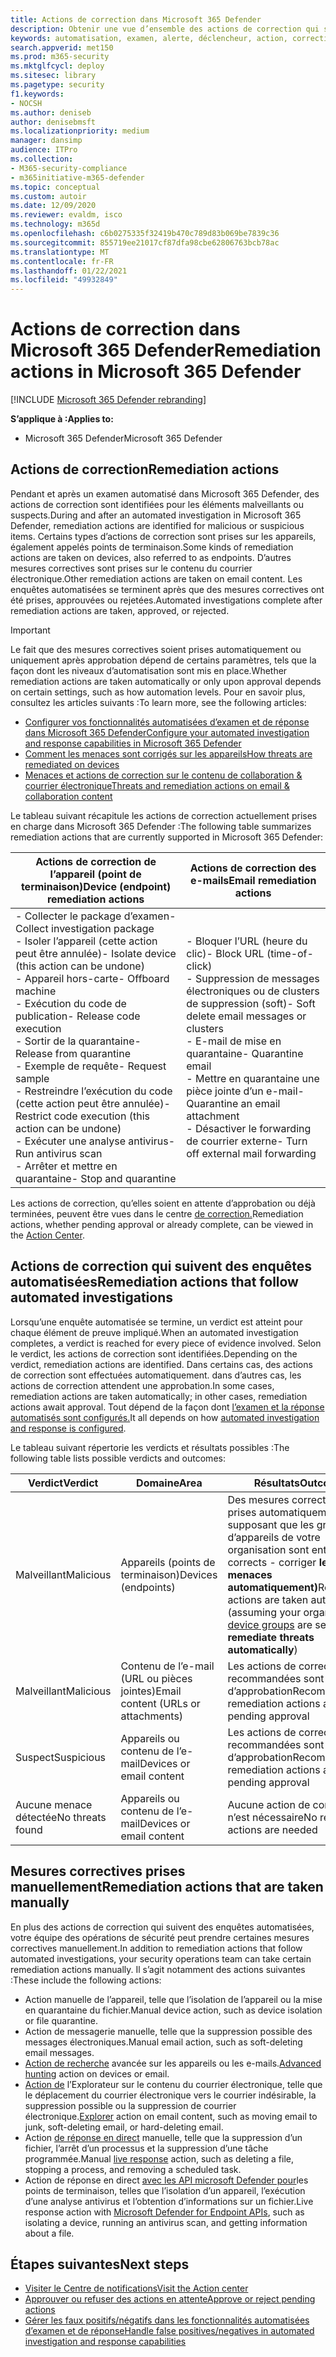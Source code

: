 ```yaml
---
title: Actions de correction dans Microsoft 365 Defender
description: Obtenir une vue d’ensemble des actions de correction qui suivent des enquêtes automatisées dans Microsoft 365 Defender
keywords: automatisation, examen, alerte, déclencheur, action, correction
search.appverid: met150
ms.prod: m365-security
ms.mktglfcycl: deploy
ms.sitesec: library
ms.pagetype: security
f1.keywords:
- NOCSH
ms.author: deniseb
author: denisebmsft
ms.localizationpriority: medium
manager: dansimp
audience: ITPro
ms.collection:
- M365-security-compliance
- m365initiative-m365-defender
ms.topic: conceptual
ms.custom: autoir
ms.date: 12/09/2020
ms.reviewer: evaldm, isco
ms.technology: m365d
ms.openlocfilehash: c6b0275335f32419b470c789d83b069be7839c36
ms.sourcegitcommit: 855719ee21017cf87dfa98cbe62806763bcb78ac
ms.translationtype: MT
ms.contentlocale: fr-FR
ms.lasthandoff: 01/22/2021
ms.locfileid: "49932849"
---
```

# <a name="remediation-actions-in-microsoft-365-defender"></a><span data-ttu-id="df2ca-104">Actions de correction dans Microsoft 365 Defender</span><span class="sxs-lookup"><span data-stu-id="df2ca-104">Remediation actions in Microsoft 365 Defender</span></span>

[!INCLUDE [Microsoft 365 Defender rebranding](../includes/microsoft-defender.md)]


<span data-ttu-id="df2ca-105">**S’applique à :**</span><span class="sxs-lookup"><span data-stu-id="df2ca-105">**Applies to:**</span></span>
- <span data-ttu-id="df2ca-106">Microsoft 365 Defender</span><span class="sxs-lookup"><span data-stu-id="df2ca-106">Microsoft 365 Defender</span></span>

## <a name="remediation-actions"></a><span data-ttu-id="df2ca-107">Actions de correction</span><span class="sxs-lookup"><span data-stu-id="df2ca-107">Remediation actions</span></span>

<span data-ttu-id="df2ca-108">Pendant et après un examen automatisé dans Microsoft 365 Defender, des actions de correction sont identifiées pour les éléments malveillants ou suspects.</span><span class="sxs-lookup"><span data-stu-id="df2ca-108">During and after an automated investigation in Microsoft 365 Defender, remediation actions are identified for malicious or suspicious items.</span></span> <span data-ttu-id="df2ca-109">Certains types d’actions de correction sont prises sur les appareils, également appelés points de terminaison.</span><span class="sxs-lookup"><span data-stu-id="df2ca-109">Some kinds of remediation actions are taken on devices, also referred to as endpoints.</span></span> <span data-ttu-id="df2ca-110">D’autres mesures correctives sont prises sur le contenu du courrier électronique.</span><span class="sxs-lookup"><span data-stu-id="df2ca-110">Other remediation actions are taken on email content.</span></span> <span data-ttu-id="df2ca-111">Les enquêtes automatisées se terminent après que des mesures correctives ont été prises, approuvées ou rejetées.</span><span class="sxs-lookup"><span data-stu-id="df2ca-111">Automated investigations complete after remediation actions are taken, approved, or rejected.</span></span>

> [!IMPORTANT]
> <span data-ttu-id="df2ca-112">Le fait que des mesures correctives soient prises automatiquement ou uniquement après approbation dépend de certains paramètres, tels que la façon dont les niveaux d’automatisation sont mis en place.</span><span class="sxs-lookup"><span data-stu-id="df2ca-112">Whether remediation actions are taken automatically or only upon approval depends on certain settings, such as how automation levels.</span></span> <span data-ttu-id="df2ca-113">Pour en savoir plus, consultez les articles suivants :</span><span class="sxs-lookup"><span data-stu-id="df2ca-113">To learn more, see the following articles:</span></span>
> - [<span data-ttu-id="df2ca-114">Configurer vos fonctionnalités automatisées d’examen et de réponse dans Microsoft 365 Defender</span><span class="sxs-lookup"><span data-stu-id="df2ca-114">Configure your automated investigation and response capabilities in Microsoft 365 Defender</span></span>](mtp-configure-auto-investigation-response.md)
> - [<span data-ttu-id="df2ca-115">Comment les menaces sont corrigés sur les appareils</span><span class="sxs-lookup"><span data-stu-id="df2ca-115">How threats are remediated on devices</span></span>](https://docs.microsoft.com/windows/security/threat-protection/microsoft-defender-atp/automated-investigations)
> - [<span data-ttu-id="df2ca-116">Menaces et actions de correction sur le contenu de collaboration & courrier électronique</span><span class="sxs-lookup"><span data-stu-id="df2ca-116">Threats and remediation actions on email & collaboration content</span></span>](https://docs.microsoft.com/microsoft-365/security/office-365-security/air-remediation-actions#threats-and-remediation-actions)

<span data-ttu-id="df2ca-117">Le tableau suivant récapitule les actions de correction actuellement prises en charge dans Microsoft 365 Defender :</span><span class="sxs-lookup"><span data-stu-id="df2ca-117">The following table summarizes remediation actions that are currently supported in Microsoft 365 Defender:</span></span> 

|<span data-ttu-id="df2ca-118">Actions de correction de l’appareil (point de terminaison)</span><span class="sxs-lookup"><span data-stu-id="df2ca-118">Device (endpoint) remediation actions</span></span>  |<span data-ttu-id="df2ca-119">Actions de correction des e-mails</span><span class="sxs-lookup"><span data-stu-id="df2ca-119">Email remediation actions</span></span>  |
|---------|---------|
|<span data-ttu-id="df2ca-120">- Collecter le package d’examen</span><span class="sxs-lookup"><span data-stu-id="df2ca-120">- Collect investigation package</span></span> <br/><span data-ttu-id="df2ca-121">- Isoler l’appareil (cette action peut être annulée)</span><span class="sxs-lookup"><span data-stu-id="df2ca-121">- Isolate device (this action can be undone)</span></span><br/><span data-ttu-id="df2ca-122">- Appareil hors-carte</span><span class="sxs-lookup"><span data-stu-id="df2ca-122">- Offboard machine</span></span> <br/><span data-ttu-id="df2ca-123">- Exécution du code de publication</span><span class="sxs-lookup"><span data-stu-id="df2ca-123">- Release code execution</span></span> <br/><span data-ttu-id="df2ca-124">- Sortir de la quarantaine</span><span class="sxs-lookup"><span data-stu-id="df2ca-124">- Release from quarantine</span></span> <br/><span data-ttu-id="df2ca-125">- Exemple de requête</span><span class="sxs-lookup"><span data-stu-id="df2ca-125">- Request sample</span></span> <br/><span data-ttu-id="df2ca-126">- Restreindre l’exécution du code (cette action peut être annulée)</span><span class="sxs-lookup"><span data-stu-id="df2ca-126">- Restrict code execution (this action can be undone)</span></span> <br/><span data-ttu-id="df2ca-127">- Exécuter une analyse antivirus</span><span class="sxs-lookup"><span data-stu-id="df2ca-127">- Run antivirus scan</span></span> <br/><span data-ttu-id="df2ca-128">- Arrêter et mettre en quarantaine</span><span class="sxs-lookup"><span data-stu-id="df2ca-128">- Stop and quarantine</span></span>      |<span data-ttu-id="df2ca-129">- Bloquer l’URL (heure du clic)</span><span class="sxs-lookup"><span data-stu-id="df2ca-129">- Block URL (time-of-click)</span></span><br/><span data-ttu-id="df2ca-130">- Suppression de messages électroniques ou de clusters de suppression (soft)</span><span class="sxs-lookup"><span data-stu-id="df2ca-130">- Soft delete email messages or clusters</span></span><br/><span data-ttu-id="df2ca-131">- E-mail de mise en quarantaine</span><span class="sxs-lookup"><span data-stu-id="df2ca-131">- Quarantine email</span></span><br/><span data-ttu-id="df2ca-132">- Mettre en quarantaine une pièce jointe d’un e-mail</span><span class="sxs-lookup"><span data-stu-id="df2ca-132">- Quarantine an email attachment</span></span><br/><span data-ttu-id="df2ca-133">- Désactiver le forwarding de courrier externe</span><span class="sxs-lookup"><span data-stu-id="df2ca-133">- Turn off external mail forwarding</span></span>          |

<span data-ttu-id="df2ca-134">Les actions de correction, qu’elles soient en attente d’approbation ou déjà terminées, peuvent être vues dans le centre [de correction.](https://docs.microsoft.com/microsoft-365/security/mtp/mtp-action-center)</span><span class="sxs-lookup"><span data-stu-id="df2ca-134">Remediation actions, whether pending approval or already complete, can be viewed in the [Action Center](https://docs.microsoft.com/microsoft-365/security/mtp/mtp-action-center).</span></span>

## <a name="remediation-actions-that-follow-automated-investigations"></a><span data-ttu-id="df2ca-135">Actions de correction qui suivent des enquêtes automatisées</span><span class="sxs-lookup"><span data-stu-id="df2ca-135">Remediation actions that follow automated investigations</span></span>

<span data-ttu-id="df2ca-136">Lorsqu’une enquête automatisée se termine, un verdict est atteint pour chaque élément de preuve impliqué.</span><span class="sxs-lookup"><span data-stu-id="df2ca-136">When an automated investigation completes, a verdict is reached for every piece of evidence involved.</span></span> <span data-ttu-id="df2ca-137">Selon le verdict, les actions de correction sont identifiées.</span><span class="sxs-lookup"><span data-stu-id="df2ca-137">Depending on the verdict, remediation actions are identified.</span></span> <span data-ttu-id="df2ca-138">Dans certains cas, des actions de correction sont effectuées automatiquement. dans d’autres cas, les actions de correction attendent une approbation.</span><span class="sxs-lookup"><span data-stu-id="df2ca-138">In some cases, remediation actions are taken automatically; in other cases, remediation actions await approval.</span></span> <span data-ttu-id="df2ca-139">Tout dépend de la façon dont [l’examen et la réponse automatisés sont configurés.](mtp-configure-auto-investigation-response.md)</span><span class="sxs-lookup"><span data-stu-id="df2ca-139">It all depends on how [automated investigation and response is configured](mtp-configure-auto-investigation-response.md).</span></span>

<span data-ttu-id="df2ca-140">Le tableau suivant répertorie les verdicts et résultats possibles :</span><span class="sxs-lookup"><span data-stu-id="df2ca-140">The following table lists possible verdicts and outcomes:</span></span>

| <span data-ttu-id="df2ca-141">Verdict</span><span class="sxs-lookup"><span data-stu-id="df2ca-141">Verdict</span></span>    | <span data-ttu-id="df2ca-142">Domaine</span><span class="sxs-lookup"><span data-stu-id="df2ca-142">Area</span></span>    | <span data-ttu-id="df2ca-143">Résultats</span><span class="sxs-lookup"><span data-stu-id="df2ca-143">Outcomes</span></span>|
|------|------|------|
| <span data-ttu-id="df2ca-144">Malveillant</span><span class="sxs-lookup"><span data-stu-id="df2ca-144">Malicious</span></span>    | <span data-ttu-id="df2ca-145">Appareils (points de terminaison)</span><span class="sxs-lookup"><span data-stu-id="df2ca-145">Devices (endpoints)</span></span>    | <span data-ttu-id="df2ca-146">Des mesures correctives sont prises automatiquement [](mtp-configure-auto-investigation-response.md#review-or-change-the-automation-level-for-device-groups) (en supposant que les groupes d’appareils de votre organisation sont entièrement corrects - corriger **les menaces automatiquement)**</span><span class="sxs-lookup"><span data-stu-id="df2ca-146">Remediation actions are taken automatically (assuming your organization's [device groups](mtp-configure-auto-investigation-response.md#review-or-change-the-automation-level-for-device-groups) are set to **Full - remediate threats automatically**)</span></span>|
| <span data-ttu-id="df2ca-147">Malveillant</span><span class="sxs-lookup"><span data-stu-id="df2ca-147">Malicious</span></span>    | <span data-ttu-id="df2ca-148">Contenu de l’e-mail (URL ou pièces jointes)</span><span class="sxs-lookup"><span data-stu-id="df2ca-148">Email content (URLs or attachments)</span></span> | <span data-ttu-id="df2ca-149">Les actions de correction recommandées sont en attente d’approbation</span><span class="sxs-lookup"><span data-stu-id="df2ca-149">Recommended remediation actions are pending approval</span></span>|
| <span data-ttu-id="df2ca-150">Suspect</span><span class="sxs-lookup"><span data-stu-id="df2ca-150">Suspicious</span></span>    | <span data-ttu-id="df2ca-151">Appareils ou contenu de l’e-mail</span><span class="sxs-lookup"><span data-stu-id="df2ca-151">Devices or email content</span></span> | <span data-ttu-id="df2ca-152">Les actions de correction recommandées sont en attente d’approbation</span><span class="sxs-lookup"><span data-stu-id="df2ca-152">Recommended remediation actions are pending approval</span></span>|
| <span data-ttu-id="df2ca-153">Aucune menace détectée</span><span class="sxs-lookup"><span data-stu-id="df2ca-153">No threats found</span></span>    | <span data-ttu-id="df2ca-154">Appareils ou contenu de l’e-mail</span><span class="sxs-lookup"><span data-stu-id="df2ca-154">Devices or email content</span></span>    | <span data-ttu-id="df2ca-155">Aucune action de correction n’est nécessaire</span><span class="sxs-lookup"><span data-stu-id="df2ca-155">No remediation actions are needed</span></span>|


## <a name="remediation-actions-that-are-taken-manually"></a><span data-ttu-id="df2ca-156">Mesures correctives prises manuellement</span><span class="sxs-lookup"><span data-stu-id="df2ca-156">Remediation actions that are taken manually</span></span>

<span data-ttu-id="df2ca-157">En plus des actions de correction qui suivent des enquêtes automatisées, votre équipe des opérations de sécurité peut prendre certaines mesures correctives manuellement.</span><span class="sxs-lookup"><span data-stu-id="df2ca-157">In addition to remediation actions that follow automated investigations, your security operations team can take certain remediation actions manually.</span></span> <span data-ttu-id="df2ca-158">Il s’agit notamment des actions suivantes :</span><span class="sxs-lookup"><span data-stu-id="df2ca-158">These include the following actions:</span></span>

- <span data-ttu-id="df2ca-159">Action manuelle de l’appareil, telle que l’isolation de l’appareil ou la mise en quarantaine du fichier.</span><span class="sxs-lookup"><span data-stu-id="df2ca-159">Manual device action, such as device isolation or file quarantine.</span></span>
- <span data-ttu-id="df2ca-160">Action de messagerie manuelle, telle que la suppression possible des messages électroniques.</span><span class="sxs-lookup"><span data-stu-id="df2ca-160">Manual email action, such as soft-deleting email messages.</span></span> 
- <span data-ttu-id="df2ca-161">[Action de recherche](https://docs.microsoft.com/windows/security/threat-protection/microsoft-defender-atp/advanced-hunting-overview) avancée sur les appareils ou les e-mails.</span><span class="sxs-lookup"><span data-stu-id="df2ca-161">[Advanced hunting](https://docs.microsoft.com/windows/security/threat-protection/microsoft-defender-atp/advanced-hunting-overview) action on devices or email.</span></span>
- <span data-ttu-id="df2ca-162">[Action de](https://docs.microsoft.com/microsoft-365/security/office-365-security/threat-explorer) l’Explorateur sur le contenu du courrier électronique, telle que le déplacement du courrier électronique vers le courrier indésirable, la suppression possible ou la suppression de courrier électronique.</span><span class="sxs-lookup"><span data-stu-id="df2ca-162">[Explorer](https://docs.microsoft.com/microsoft-365/security/office-365-security/threat-explorer) action on email content, such as moving email to junk, soft-deleting email, or hard-deleting email.</span></span>
- <span data-ttu-id="df2ca-163">Action [de réponse en direct](https://docs.microsoft.com/windows/security/threat-protection/microsoft-defender-atp/live-response) manuelle, telle que la suppression d’un fichier, l’arrêt d’un processus et la suppression d’une tâche programmée.</span><span class="sxs-lookup"><span data-stu-id="df2ca-163">Manual [live response](https://docs.microsoft.com/windows/security/threat-protection/microsoft-defender-atp/live-response) action, such as deleting a file, stopping a process, and removing a scheduled task.</span></span>
- <span data-ttu-id="df2ca-164">Action de réponse en direct [avec les API microsoft Defender pour](https://docs.microsoft.com/windows/security/threat-protection/microsoft-defender-atp/management-apis#microsoft-defender-for-endpoint-apis)les points de terminaison, telles que l’isolation d’un appareil, l’exécution d’une analyse antivirus et l’obtention d’informations sur un fichier.</span><span class="sxs-lookup"><span data-stu-id="df2ca-164">Live response action with [Microsoft Defender for Endpoint APIs](https://docs.microsoft.com/windows/security/threat-protection/microsoft-defender-atp/management-apis#microsoft-defender-for-endpoint-apis), such as isolating a device, running an antivirus scan, and getting information about a file.</span></span> 

## <a name="next-steps"></a><span data-ttu-id="df2ca-165">Étapes suivantes</span><span class="sxs-lookup"><span data-stu-id="df2ca-165">Next steps</span></span>

- [<span data-ttu-id="df2ca-166">Visiter le Centre de notifications</span><span class="sxs-lookup"><span data-stu-id="df2ca-166">Visit the Action center</span></span>](https://docs.microsoft.com/microsoft-365/security/mtp/mtp-action-center)
- [<span data-ttu-id="df2ca-167">Approuver ou refuser des actions en attente</span><span class="sxs-lookup"><span data-stu-id="df2ca-167">Approve or reject pending actions</span></span>](https://docs.microsoft.com/microsoft-365/security/mtp/mtp-autoir-actions)
- [<span data-ttu-id="df2ca-168">Gérer les faux positifs/négatifs dans les fonctionnalités automatisées d’examen et de réponse</span><span class="sxs-lookup"><span data-stu-id="df2ca-168">Handle false positives/negatives in automated investigation and response capabilities</span></span>](mtp-autoir-report-false-positives-negatives.md)
